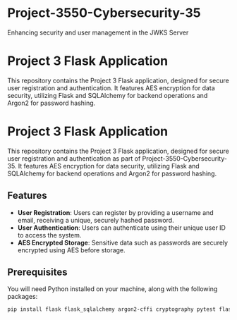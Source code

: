# Project-3550-Cybersecurity-35
Enhancing security and user management in the JWKS Server

# Project 3 Flask Application

This repository contains the Project 3 Flask application, designed for secure user registration and authentication. It features AES encryption for data security, utilizing Flask and SQLAlchemy for backend operations and Argon2 for password hashing.

# Project 3 Flask Application

This repository contains the Project 3 Flask application, designed for secure user registration and authentication as part of Project-3550-Cybersecurity-35. It features AES encryption for data security, utilizing Flask and SQLAlchemy for backend operations and Argon2 for password hashing.

## Features

- **User Registration**: Users can register by providing a username and email, receiving a unique, securely hashed password.
- **User Authentication**: Users can authenticate using their unique user ID to access the system.
- **AES Encrypted Storage**: Sensitive data such as passwords are securely encrypted using AES before storage.

## Prerequisites

You will need Python installed on your machine, along with the following packages:

```bash
pip install flask flask_sqlalchemy argon2-cffi cryptography pytest flask-testing
